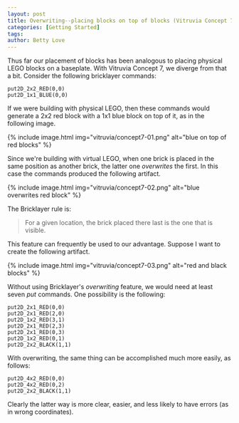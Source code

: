 ```yaml
---
layout: post
title: Overwriting--placing blocks on top of blocks (Vitruvia Concept 7)
categories: [Getting Started]
tags: 
author: Betty Love
---
```




Thus far our placement of blocks has been analogous to placing physical LEGO blocks on a baseplate. With Vitruvia Concept 7, we diverge from that a bit.  Consider the following bricklayer commands:

```
put2D_2x2_RED(0,0)
put2D_1x1_BLUE(0,0)
```

If we were building with physical LEGO, then these commands would generate a 2x2 red block with a 1x1 blue block on top of it, as in the following image.

{% include image.html img="vitruvia/concept7-01.png"  alt="blue on top of red blocks" %}

Since we're building with virtual LEGO, when one brick is placed in the same position as another brick, the latter one *overwrites* the first. In this case the commands produced the following artifact.

{% include image.html img="vitruvia/concept7-02.png"  alt="blue overwrites red block" %}

The Bricklayer rule is:

> For a given location, the brick placed there last is the one that is visible.

This feature can frequently be used to our advantage.  Suppose I want to create the following artifact.

{% include image.html img="vitruvia/concept7-03.png"  alt="red and black blocks" %}

Without using Bricklayer's *overwriting* feature, we would need at least seven *put* commands.  One possibility is the following:

```
put2D_2x1_RED(0,0)
put2D_2x1_RED(2,0)
put2D_1x2_RED(3,1)
put2D_2x1_RED(2,3)
put2D_2x1_RED(0,3)
put2D_1x2_RED(0,1)
put2D_2x2_BLACK(1,1)
```

With overwriting, the same thing can be accomplished much more easily, as follows:

```
put2D_4x2_RED(0,0)
put2D_4x2_RED(0,2)
put2D_2x2_BLACK(1,1)
```

Clearly the latter way is more clear, easier, and less likely to have errors (as in wrong coordinates).
